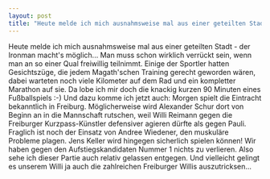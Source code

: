 ```yaml
---
layout: post
title: "Heute melde ich mich ausnahmsweise mal aus einer geteilten Stadt - der Ironman macht's möglich..."
---
```


Heute melde ich mich ausnahmsweise mal aus einer geteilten Stadt - der Ironman macht's möglich... Man muss schon wirklich verrückt sein, wenn man an so einer Qual freiwillig teilnimmt. Einige der Sportler hatten Gesichtszüge, die jedem Magath'schen Training gerecht geworden wären, dabei warteten noch viele Kilometer auf dem Rad und ein kompletter Marathon auf sie. Da lobe ich mir doch die knackig kurzen 90 Minuten eines Fußballspiels :-) Und dazu komme ich jetzt auch: Morgen spielt die Eintracht bekanntlich in Freiburg. Möglicherweise wird Alexander Schur dort von Beginn an in die Mannschaft rutschen, weil Willi Reimann gegen die Freiburger Kurzpass-Künstler defensiver agieren dürfte als gegen Pauli. Fraglich ist noch der Einsatz von Andree Wiedener, den muskuläre Probleme plagen. Jens Keller wird hingegen sicherlich spielen können! Wir haben gegen den Aufstiegskandidaten Nummer 1 nichts zu verlieren. Also sehe ich dieser Partie auch relativ gelassen entgegen. Und vielleicht gelingt es unserem Willi ja auch die zahlreichen Freiburger Willis auszutricksen...
